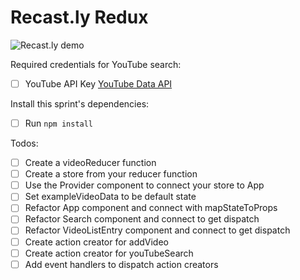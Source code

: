 # Recast.ly Redux

![Recast.ly demo](https://cloud.githubusercontent.com/assets/6980359/12561585/d24594a8-c355-11e5-9aa9-adb6e2c40a40.gif "Recast.ly demo")

Required credentials for YouTube search:

- [ ] YouTube API Key [YouTube Data API](https://developers.google.com/youtube/v3/?hl=en)

Install this sprint's dependencies:

- [ ] Run `npm install`

Todos:

- [ ] Create a videoReducer function
- [ ] Create a store from your reducer function
- [ ] Use the Provider component to connect your store to App
- [ ] Set exampleVideoData to be default state
- [ ] Refactor App component and connect with mapStateToProps
- [ ] Refactor Search component and connect to get dispatch
- [ ] Refactor VideoListEntry component and connect to get dispatch
- [ ] Create action creator for addVideo
- [ ] Create action creator for youTubeSearch
- [ ] Add event handlers to dispatch action creators
